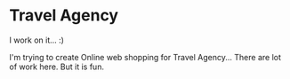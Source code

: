 #  Travel Agency 
I work on it... :)


I'm trying to create Online web shopping for  Travel Agency... There are lot of work here. But it is fun.
